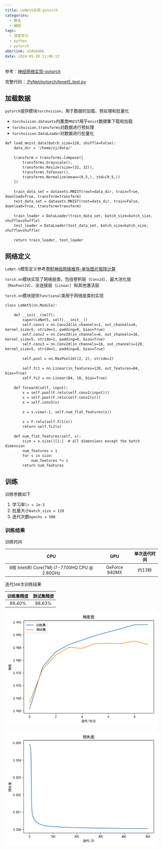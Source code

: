 ```yaml
---
title: LeNet5实现-pytorch
categories:
  - 算法
  - 编程
tags:
  - 深度学习
  - python
  - pytorch
abbrlink: a2db6d6b
date: 2019-05-28 11:06:13
---
```


参考：[神经网络实现-pytorch](https://www.zhujian.tech/posts/5a77dbca.html#more)

完整代码：[ PyNet/pytorch/lenet5_test.py ](https://github.com/zjZSTU/PyNet/blob/master/pytorch/lenet5_test.py)

## 加载数据

`pytorch`提供模块`torchvision`，用于数据的加载、预处理和批量化

* `torchvision.datasets`内置类`MNIST`用于`mnist`数据集下载和加载
* `torchvision.transforms`对数据进行预处理
* `torchvision.DataLoader`对数据进行批量化

```
def load_mnist_data(batch_size=128, shuffle=False):
    data_dir = '/home/zj/data/'

    transform = transforms.Compose([
        transforms.Grayscale(),
        transforms.Resize(size=(32, 32)),
        transforms.ToTensor(),
        transforms.Normalize(mean=(0.5,), std=(0.5,))
    ])

    train_data_set = datasets.MNIST(root=data_dir, train=True, download=True, transform=transform)
    test_data_set = datasets.MNIST(root=data_dir, train=False, download=True, transform=transform)

    train_loader = DataLoader(train_data_set, batch_size=batch_size, shuffle=shuffle)
    test_loader = DataLoader(test_data_set, batch_size=batch_size, shuffle=shuffle)

    return train_loader, test_loader
```

## 网络定义

`LeNet-5`模型定义参考[卷积神经网络推导-单张图片矩阵计算](https://www.zhujian.tech/posts/3accb62a.html#more)

`torch.nn`模块实现了网络层类，包括卷积层（`Conv2d`）、最大池化层（`MaxPool2d`）、全连接层（`Linear`）和其他激活层

`torch.nn`模块提供`functional`类用于网络层类的实现

```
class LeNet5(nn.Module):

    def __init__(self):
        super(LeNet5, self).__init__()
        self.conv1 = nn.Conv2d(in_channels=1, out_channels=6, kernel_size=5, stride=1, padding=0, bias=True)
        self.conv2 = nn.Conv2d(in_channels=6, out_channels=16, kernel_size=5, stride=1, padding=0, bias=True)
        self.conv3 = nn.Conv2d(in_channels=16, out_channels=120, kernel_size=5, stride=1, padding=0, bias=True)

        self.pool = nn.MaxPool2d((2, 2), stride=2)

        self.fc1 = nn.Linear(in_features=120, out_features=84, bias=True)
        self.fc2 = nn.Linear(84, 10, bias=True)

    def forward(self, input):
        x = self.pool(F.relu(self.conv1(input)))
        x = self.pool(F.relu(self.conv2(x)))
        x = self.conv3(x)

        x = x.view(-1, self.num_flat_features(x))

        x = F.relu(self.fc1(x))
        return self.fc2(x)

    def num_flat_features(self, x):
        size = x.size()[1:]  # all dimensions except the batch dimension
        num_features = 1
        for s in size:
            num_features *= s
        return num_features
```

## 训练

训练参数如下

1. 学习率`lr = 1e-3`
2. 批量大小`batch_size = 128`
3. 迭代次数`epochs = 500`

### 训练结果

训练时间

|                      CPU                      	|      GPU      	| 单次迭代时间 	|
|:---------------------------------------------:	|:-------------:	|:------------:	|
| 8核 Intel(R) Core(TM) i7-7700HQ CPU @ 2.80GHz 	| GeForce 940MX 	|    约13秒    	|

迭代`500`次训练结果

| 训练集精度 	| 测试集精度 	|
|:----------:	|:----------:	|
|   99.40%   	|   98.63%   	|

![](/imgs/LeNet5实现-pytorch/pytorch_lenet5_mnist_accuracy.png)

![](/imgs/LeNet5实现-pytorch/pytorch_lenet5_mnist_loss.png)


